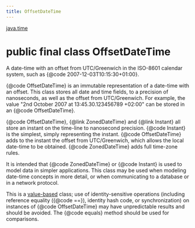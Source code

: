 ```yaml
---
title: OffsetDateTime
---
```


[java.time](../packages/#java.time)

# public final class OffsetDateTime


A date-time with an offset from UTC/Greenwich in the ISO-8601 calendar system,
 such as {@code 2007-12-03T10:15:30+01:00}.
 <p>
 {@code OffsetDateTime} is an immutable representation of a date-time with an offset.
 This class stores all date and time fields, to a precision of nanoseconds,
 as well as the offset from UTC/Greenwich. For example, the value
 "2nd October 2007 at 13:45.30.123456789 +02:00" can be stored in an {@code OffsetDateTime}.
 <p>
 {@code OffsetDateTime}, {@link ZonedDateTime} and {@link Instant} all store an instant
 on the time-line to nanosecond precision.
 {@code Instant} is the simplest, simply representing the instant.
 {@code OffsetDateTime} adds to the instant the offset from UTC/Greenwich, which allows
 the local date-time to be obtained.
 {@code ZonedDateTime} adds full time-zone rules.
 <p>
 It is intended that {@code ZonedDateTime} or {@code Instant} is used to model data
 in simpler applications. This class may be used when modeling date-time concepts in
 more detail, or when communicating to a database or in a network protocol.

 <p>
 This is a <a href="{@docRoot}/java/lang/doc-files/ValueBased.html">value-based</a>
 class; use of identity-sensitive operations (including reference equality
 ({@code ==}), identity hash code, or synchronization) on instances of
 {@code OffsetDateTime} may have unpredictable results and should be avoided.
 The {@code equals} method should be used for comparisons.